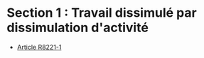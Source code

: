 # Section 1 : Travail dissimulé par dissimulation d'activité

* [Article R8221-1](./LEGIARTI000018520726.md)
